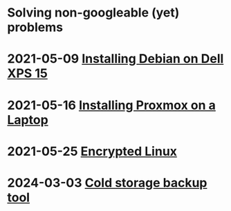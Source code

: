 # Solving non-googleable (yet) problems

# **2021-05-09** [Installing Debian on Dell XPS 15](./Debian_on_Dell_XPS_15.md)

# **2021-05-16** [Installing Proxmox on a Laptop](./Proxmox_on_Laptop.md)

# **2021-05-25** [Encrypted Linux](./Encrypted_Linux.md)

# **2024-03-03** [Cold storage backup tool](backup/README.md)
